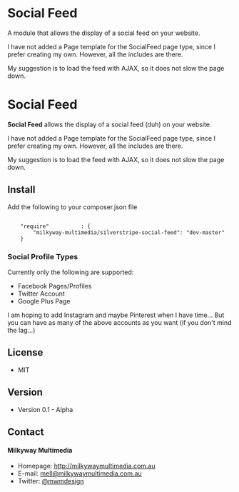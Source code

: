 Social Feed
===========
A module that allows the display of a social feed on your website.

I have not added a Page template for the SocialFeed page type, since I prefer creating my own. However, all the includes are there.

My suggestion is to load the feed with AJAX, so it does not slow the page down.

Social Feed
======
**Social Feed** allows the display of a social feed (duh) on your website.

I have not added a Page template for the SocialFeed page type, since I prefer creating my own. However, all the includes are there.

My suggestion is to load the feed with AJAX, so it does not slow the page down.

## Install
Add the following to your composer.json file

```

    "require"          : {
		"milkyway-multimedia/silverstripe-social-feed": "dev-master"
	}

```

### Social Profile Types
Currently only the following are supported:

- Facebook Pages/Profiles
- Twitter Account
- Google Plus Page

I am hoping to add Instagram and maybe Pinterest when I have time... But you can have as many of the above accounts as you want (if you don't mind the lag...)

## License
* MIT

## Version
* Version 0.1 - Alpha

## Contact
#### Milkyway Multimedia
* Homepage: http://milkywaymultimedia.com.au
* E-mail: mell@milkywaymultimedia.com.au
* Twitter: [@mwmdesign](https://twitter.com/mwmdesign "mwmdesign on twitter")